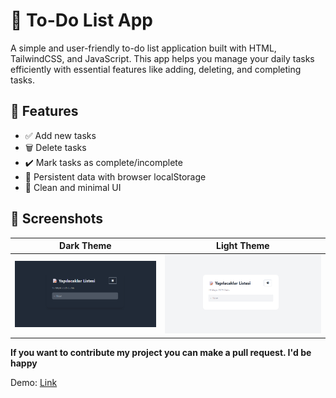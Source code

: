 # 📝 To-Do List App

A simple and user-friendly to-do list application built with HTML, TailwindCSS, and JavaScript. This app helps you manage your daily tasks efficiently with essential features like adding, deleting, and completing tasks.

## 🚀 Features

- ✅ Add new tasks
- 🗑️ Delete tasks
- ✔️ Mark tasks as complete/incomplete
- 💾 Persistent data with browser localStorage
- 🎨 Clean and minimal UI

## 📸 Screenshots
| Dark Theme | Light Theme |
|------------|----------------|
| ![Dark Theme](https://github.com/umutdiyar/to-do-list-app/blob/main/public/screenshot_darkTheme.png) | ![Light Theme](https://github.com/umutdiyar/to-do-list-app/blob/main/public/screenshot_lightTheme.png) |

**If you want to contribute my project you can make a pull request. I'd be happy** <br>

Demo: [Link]() 
